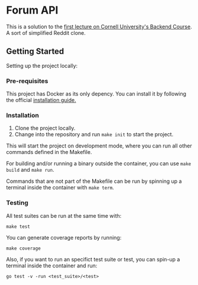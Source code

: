 # Forum API

This is a solution to the [first lecture on Cornell University's Backend Course](https://backend-course.cornellappdev.com/chapters/routes/api). A sort of simplified Reddit clone.

## Getting Started
Setting up the project locally:

### Pre-requisites
This project has Docker as its only depency. You can install it by following the official [installation guide.](https://docs.docker.com/engine/install/)

### Installation
1. Clone the project locally.
2. Change into the repository and run `make init` to start the project.

This will start the project on development mode, where you can run all other commands defined in the Makefile.

For building and/or running a binary outside the container, you can use `make build` and `make run`.

Commands that are not part of the Makefile can be run by spinning up a terminal inside the container with `make term`.

### Testing
All test suites can be run at the same time with:

```
make test
```

You can generate coverage reports by running:

```
make coverage
```

Also, if you want to run an specifict test suite or test, you can spin-up a terminal inside the container and run:

```
go test -v -run <test_suite>/<test>
```

